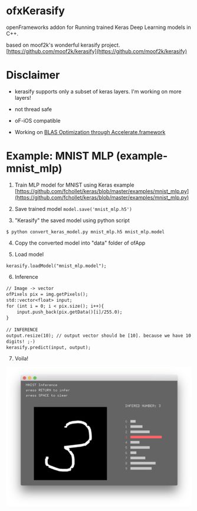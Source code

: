 # ofxKerasify
openFrameworks addon for Running trained Keras Deep Learning models in C++.  

based on moof2k's wonderful kerasify project.
[https://github.com/moof2k/kerasify](https://github.com/moof2k/kerasify)


# Disclaimer  

* kerasify supports only a subset of keras layers. I'm working on more layers!
* not thread safe

* oF-iOS compatible
* Working on [BLAS Optimization through Accelerate.framework](https://github.com/naotokui/kerasify/tree/BLAS)


# Example: MNIST MLP (example-mnist_mlp)

1. Train MLP model for MNIST using Keras example
[https://github.com/fchollet/keras/blob/master/examples/mnist_mlp.py](https://github.com/fchollet/keras/blob/master/examples/mnist_mlp.py)

2. Save trained model  ` model.save('mnist_mlp.h5') `

3. "Kerasify" the saved model using python script

```
$ python convert_keras_model.py mnist_mlp.h5 mnist_mlp.model
```

4. Copy the converted model into "data" folder of ofApp

5. Load model

```
kerasify.loadModel("mnist_mlp.model");
```

6. Inference

```
// Image -> vector
ofPixels pix = img.getPixels();
std::vector<float> input;
for (int i = 0; i < pix.size(); i++){
    input.push_back(pix.getData()[i]/255.0);
}

// INFERENCE
output.resize(10); // output vector should be [10]. because we have 10 digits! ;-)
kerasify.predict(input, output);
```

7. Voila!

![screenshot](./screenshot_example-mnist.png "screenshot")
